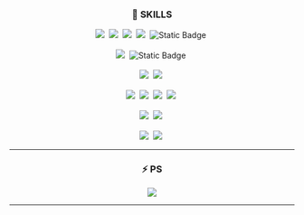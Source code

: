 <h3 align="center">🤔 SKILLS </h3>
<p align="center">
  <img src="https://img.shields.io/badge/C++-00599C?style=flat-square&logo=C%2B%2B&logoColor=white"/></a>&nbsp 
  <img src="https://img.shields.io/badge/Java-007396?style=flat-square&logo=Java&logoColor=white"/></a>&nbsp
  <img src="https://img.shields.io/badge/Python-3766AB?style=flat-square&logo=Python&logoColor=white"/></a>&nbsp 
  <img src="https://img.shields.io/badge/Javascript-ffb13b?style=flat-square&logo=javascript&logoColor=white"/></a>&nbsp 
  <img alt="Static Badge" src="https://img.shields.io/badge/shell--script-%23FFD500?style=flat-square&logoColor=white"></a>&nbsp 
  <br><br>
  <img src="https://img.shields.io/badge/react-%2361DAFB?style=flat-square&logo=react&logoColor=white"></a>&nbsp
  <img alt="Static Badge" src="https://img.shields.io/badge/spring--boot-%236DB33F?style=flat-square&logo=spring-boot&logoColor=white"></a>&nbsp
  <br><br>
  <img src="https://img.shields.io/badge/mysql-%234479A1?style=flat-square&logo=mysql&logoColor=white"></a>&nbsp
  <img src="https://img.shields.io/badge/oracle-red?style=flat-square&logo=oracle&logoColor=white"></a>&nbsp
  <br><br>
  <img src="https://img.shields.io/badge/git-%23F05032?style=flat-square&logo=git&logoColor=white"></a>&nbsp
  <img src="https://img.shields.io/badge/gitlab-%23FC6D26?style=flat-square&logo=gitlab&logoColor=white"></a>&nbsp
  <img src="https://img.shields.io/badge/gitlab--runner-%23FC6D26?style=flat-square&logoColor=white"></a>&nbsp
  <img src="https://img.shields.io/badge/jenkins-%23D24939?style=flat-square&logo=jenkins&logoColor=white"></a>&nbsp
  <br><br>
  <img src="https://img.shields.io/badge/ubuntu-%23E95420?style=flat-square&logo=ubuntu&logoColor=white"></a>&nbsp
  <img src="https://img.shields.io/badge/redhat-%23EE0000?style=flat-square&logo=redhat&logoColor=white"></a>&nbsp
  <br><br>
  <img src="https://img.shields.io/badge/docker-%232496ED?style=flat-square&logo=docker&logoColor=white"></a>&nbsp
  <img src="https://img.shields.io/badge/kubernetes-%23326CE5?style=flat-square&logo=kubernetes&logoColor=white"></a>&nbsp
</p>
<hr>
<h3 align="center">⚡ PS </h3>
<p align="center">
  <img src="http://mazassumnida.wtf/api/v2/generate_badge?boj=jsh031613" />
</p>
<hr>

